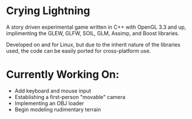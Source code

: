 Crying Lightning
================

A story driven experimental game written in C++ with OpenGL 3.3 and up, implimenting the GLEW, GLFW, SOIL, GLM, Assimp, and Boost libraries.

Developed on and for Linux, but due to the inherit nature of the libraries used, the code can be easily ported for cross-platform use.

Currently Working On:
================

+ Add keyboard and mouse input
+ Establishing a first-person "movable" camera
+ Implementing an OBJ loader
+ Begin modeling rudimentary terrain
